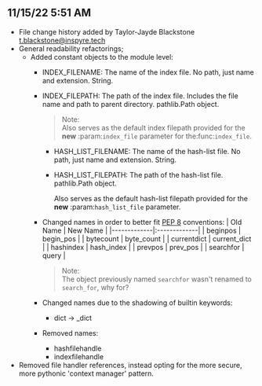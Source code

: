 

## 11/15/22 5:51 AM

- File change history added by Taylor-Jayde Blackstone <t.blackstone@inspyre.tech>
- General readability refactorings;
  - Added constant objects to the module level:
    - INDEX_FILENAME:
        The name of the index file. No path, just name and  extension. String.
    - INDEX_FILEPATH:
        The path of the index file. Includes the file name  and path to parent directory. pathlib.Path object.
        >Note: <br>Also serves as the default index filepath provided  for the **new** :param:`index_file` parameter for the:func:`index_file`.
        
        - HASH_LIST_FILENAME:
            The name of the hash-list file. No path, just name  and extension. String.
        
        - HASH_LIST_FILEPATH:
            The path of the hash-list file. pathlib.Path object.
            
            Also serves as the default hash-list filepath  provided for the **new** :param:``hash_list_file`` 
            parameter.
            
    - Changed names in order to better fit [PEP 8](https://peps.python.org/pep-0008/) conventions:
        |  Old Name   | New Name     |
        |-------------|:-------------|
        |  beginpos   | begin_pos    |
        |  bytecount  | byte_count   |
        | currentdict | current_dict |
        |  hashindex  | hash_index   |
        |   prevpos   | prev_pos     |
        |  searchfor  | query        |
        
        > Note:
            <br>The object previously named `searchfor` wasn't renamed to `search_for`, why for?
        
    - Changed names due to the shadowing of builtin keywords:
        - dict -> _dict
    - Removed names:
        - hashfilehandle
        - indexfilehandle
- Removed file handler references, instead opting for the more  secure, more pythonic 'context manager' pattern.
